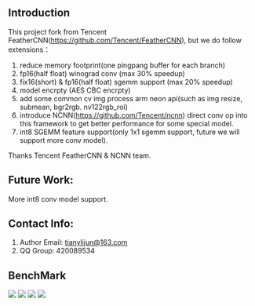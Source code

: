 ## Introduction

This project fork from Tencent FeatherCNN(https://github.com/Tencent/FeatherCNN), but we do follow extensions：
1. reduce memory footprint(one pingpang buffer for each branch)
2. fp16(half float) winograd conv (max 30% speedup)
3. fix16(short) & fp16(half float) sgemm support (max 20% speedup)
4. model encrpty (AES CBC encrpty)
5. add some common cv img process arm neon api(such as img resize, submean, bgr2rgb. nv122rgb_roi)
6. introduce NCNN(https://github.com/Tencent/ncnn) direct conv op into this framework to get better performance for some special model.
7. int8 SGEMM feature support(only 1x1 sgemm support, future we will support more conv model).

Thanks Tencent FeatherCNN & NCNN team.

## Future Work:
More int8 conv model support.

## Contact Info:
1. Author Email: tianylijun@163.com 
2. QQ Group: 420089534 

## BenchMark
<img src="https://raw.githubusercontent.com/tianylijun/FeatherCNNEx/master/benchmark/squeeze_resnet18.jpeg">
<img src="https://raw.githubusercontent.com/tianylijun/FeatherCNNEx/master/benchmark/mobile.jpeg">
<img src="https://raw.githubusercontent.com/tianylijun/FeatherCNNEx/master/benchmark/isnet.jpeg">
<img src="https://raw.githubusercontent.com/tianylijun/FeatherCNNEx/master/benchmark/mtcnn.jpeg">
